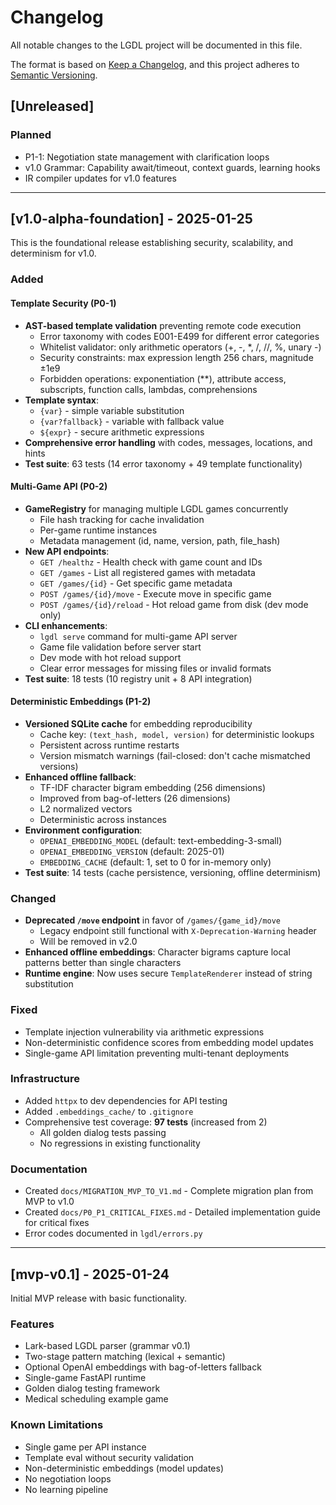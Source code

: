 # Changelog

All notable changes to the LGDL project will be documented in this file.

The format is based on [Keep a Changelog](https://keepachangelog.com/en/1.0.0/),
and this project adheres to [Semantic Versioning](https://semver.org/spec/v2.0.0.html).

## [Unreleased]

### Planned
- P1-1: Negotiation state management with clarification loops
- v1.0 Grammar: Capability await/timeout, context guards, learning hooks
- IR compiler updates for v1.0 features

---

## [v1.0-alpha-foundation] - 2025-01-25

This is the foundational release establishing security, scalability, and determinism for v1.0.

### Added

#### Template Security (P0-1)
- **AST-based template validation** preventing remote code execution
  - Error taxonomy with codes E001-E499 for different error categories
  - Whitelist validator: only arithmetic operators (+, -, *, /, //, %, unary -)
  - Security constraints: max expression length 256 chars, magnitude ±1e9
  - Forbidden operations: exponentiation (**), attribute access, subscripts, function calls, lambdas, comprehensions
- **Template syntax**:
  - `{var}` - simple variable substitution
  - `{var?fallback}` - variable with fallback value
  - `${expr}` - secure arithmetic expressions
- **Comprehensive error handling** with codes, messages, locations, and hints
- **Test suite**: 63 tests (14 error taxonomy + 49 template functionality)

#### Multi-Game API (P0-2)
- **GameRegistry** for managing multiple LGDL games concurrently
  - File hash tracking for cache invalidation
  - Per-game runtime instances
  - Metadata management (id, name, version, path, file_hash)
- **New API endpoints**:
  - `GET /healthz` - Health check with game count and IDs
  - `GET /games` - List all registered games with metadata
  - `GET /games/{id}` - Get specific game metadata
  - `POST /games/{id}/move` - Execute move in specific game
  - `POST /games/{id}/reload` - Hot reload game from disk (dev mode only)
- **CLI enhancements**:
  - `lgdl serve` command for multi-game API server
  - Game file validation before server start
  - Dev mode with hot reload support
  - Clear error messages for missing files or invalid formats
- **Test suite**: 18 tests (10 registry unit + 8 API integration)

#### Deterministic Embeddings (P1-2)
- **Versioned SQLite cache** for embedding reproducibility
  - Cache key: `(text_hash, model, version)` for deterministic lookups
  - Persistent across runtime restarts
  - Version mismatch warnings (fail-closed: don't cache mismatched versions)
- **Enhanced offline fallback**:
  - TF-IDF character bigram embedding (256 dimensions)
  - Improved from bag-of-letters (26 dimensions)
  - L2 normalized vectors
  - Deterministic across instances
- **Environment configuration**:
  - `OPENAI_EMBEDDING_MODEL` (default: text-embedding-3-small)
  - `OPENAI_EMBEDDING_VERSION` (default: 2025-01)
  - `EMBEDDING_CACHE` (default: 1, set to 0 for in-memory only)
- **Test suite**: 14 tests (cache persistence, versioning, offline determinism)

### Changed
- **Deprecated `/move` endpoint** in favor of `/games/{game_id}/move`
  - Legacy endpoint still functional with `X-Deprecation-Warning` header
  - Will be removed in v2.0
- **Enhanced offline embeddings**: Character bigrams capture local patterns better than single characters
- **Runtime engine**: Now uses secure `TemplateRenderer` instead of string substitution

### Fixed
- Template injection vulnerability via arithmetic expressions
- Non-deterministic confidence scores from embedding model updates
- Single-game API limitation preventing multi-tenant deployments

### Infrastructure
- Added `httpx` to dev dependencies for API testing
- Added `.embeddings_cache/` to `.gitignore`
- Comprehensive test coverage: **97 tests** (increased from 2)
  - All golden dialog tests passing
  - No regressions in existing functionality

### Documentation
- Created `docs/MIGRATION_MVP_TO_V1.md` - Complete migration plan from MVP to v1.0
- Created `docs/P0_P1_CRITICAL_FIXES.md` - Detailed implementation guide for critical fixes
- Error codes documented in `lgdl/errors.py`

---

## [mvp-v0.1] - 2025-01-24

Initial MVP release with basic functionality.

### Features
- Lark-based LGDL parser (grammar v0.1)
- Two-stage pattern matching (lexical + semantic)
- Optional OpenAI embeddings with bag-of-letters fallback
- Single-game FastAPI runtime
- Golden dialog testing framework
- Medical scheduling example game

### Known Limitations
- Single game per API instance
- Template eval without security validation
- Non-deterministic embeddings (model updates)
- No negotiation loops
- No learning pipeline
